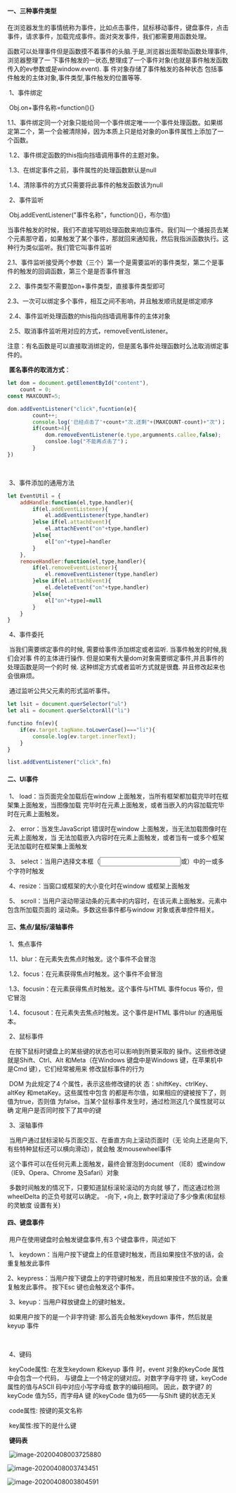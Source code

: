 #### 一、三种事件类型

​			在浏览器发生的事情统称为事件，比如点击事件，鼠标移动事件，键盘事件，点击事件，请求事件，加载完成事件。面对突发事件，我们都需要用函数处理。

​			函数可以处理事件但是函数摸不着事件的头脑.于是,浏览器出面帮助函数处理事件,浏览器整理了一 下事件触发的一状态,整理成了一个事件对象(也就是事件触发函数传入的ev参数或是window.event). 事 件对象存储了事件触发的各种状态 包括事件触发的主体对象,事件类型,事件触发的位置等等.

​		1、事件绑定

​				Obj.on+事件名称=function(){}

​				1.1、事件绑定同一个对象只能给同一个事件绑定唯一一个事件处理函数。如果绑定第二个，第一个会被清除掉，因为本质上只是给对象的on事件属性上添加了一个函数。

​				1.2、事件绑定函数的this指向挡墙调用事件的主题对象。

​				1.3、在绑定事件之前，事件属性的处理函数默认是null

​				1.4、清除事件的方式只需要将此事件的触发函数该为null

​		2、事件监听

​				Obj.addEventListener("事件名称"，function(){}，布尔值)

​				当事件触发的时候，我们不直接写明处理函数来响应事件。我们叫一个播报员去某个元素那守着，如果触发了某个事件，那就回来通知我，然后我指派函数执行。这种行为类似监听。我们管它叫事件监听

​				2.1、事件监听接受两个参数（三个）第一个是需要监听的事件类型，第二个是事件的触发的回调函数，第三个是是否事件冒泡

​				2.2、事件类型不需要加on+事件类型，直接事件类型即可

​				2.3、一次可以绑定多个事件，相互之间不影响，并且触发顺讯就是绑定顺序

​				2.4、事件监听处理函数的this指向挡墙调用事件的主体对象

​				2.5、取消事件监听用对应的方式，removeEventListener。

​			注意：有名函数是可以直接取消绑定的，但是匿名事件处理函数时么法取消绑定事件的。

​			**匿名事件的取消方式**：

```JavaScript
let dom = document.getElementById("content"),
    count = 0;
const MAXCOUNT=5;

dom.addEventListener("click",fucntion(e){
      	count++;
        console.log('已经点击了'+count+"次.还剩"+(MAXCOUNT-count)+"次")；
		if(count>4){
        	dom.removeEventListener(e.type,argumnents.callee,false);
            consloe.log("不能再点击了")；
        }
})
```

​		

​		3、事件添加的通用方法

```JavaScript
let EventUtil = {
    addHandle:function(el,type,handler){
        if(el.addEventListener){
            el.addEventListener(type,handler)
        }else if(el.attachEvent){
            el.attachEvent("on"+type,handler)
        }else{
            el["on"+type]=handler
        }
    },
    removeHandler:function(el,type,handler){
        if(el.removeEventListener){
            el.removeEventListener(type,handler)
        }else if(el.attachEvent){
            el.deleteEvent("on"+type,handler)
        }else{
            el["on"+type]=null
        }
    }
}
```



​			4、事件委托

​				当我们需要绑定事件的时候, 需要给事件添加绑定或者监听. 当事件触发的时候,我们会对事 件的主体进行操作. 但是如果有大量dom对象需要绑定事件,并且事件的处理函数是同一个的时 候. 这种绑定方式或者监听方式就是很蠢. 并且修改起来也会很麻烦。

​				通过监听公共父元素的形式监听事件。

```JavaScript
let lsit = document.querSelector("ul")
let ali = document.querSelctorAll("li")

functino fn(ev){
    if(ev.target.tagName.toLowerCase()==="li"){
        console.log(ev.target.innerText);
    }
}

list.addEventListener("click",fn)
```

#### 二、UI事件

​		1、 load：当页面完全加载后在window 上面触发，当所有框架都加载完毕时在框架集上面触发，当图像加载 完毕时在<img>元素上面触发，或者当嵌入的内容加载完毕时在<object>元素上面触发。 

​		2、 error：当发生JavaScript 错误时在window 上面触发，当无法加载图像时在<img>元素上面触发，当 无法加载嵌入内容时在<object>元素上面触发，或者当有一或多个框架无法加载时在框架集上面触发

​		3、 select：当用户选择文本框（<input>或<texterea>）中的一或多个字符时触发

​		4、resize：当窗口或框架的大小变化时在window 或框架上面触发

​		5、 scroll：当用户滚动带滚动条的元素中的内容时，在该元素上面触发。<body>元素中包含所加载页面的 滚动条。多数这些事件都与window 对象或表单控件相关。

#### 三、焦点/鼠标/滚轴事件

​		1、焦点事件

​				1.1、blur：在元素失去焦点时触发。这个事件不会冒泡

​				1.2、focus：在元素获得焦点时触发。这个事件不会冒泡

​				1.3、focusin：在元素获得焦点时触发。这个事件与HTML 事件focus 等价，但它冒泡

​				1.4、focusout：在元素失去焦点时触发。这个事件是HTML 事件blur 的通用版本。

​		2、鼠标事件

​				在按下鼠标时键盘上的某些键的状态也可以影响到所要采取的 操作。这些修改键就是Shift、Ctrl、Alt 和Meta（在Windows 键盘中是Windows 键，在苹果机中是Cmd 键），它们经常被用来 修改鼠标事件的行为

​				 DOM 为此规定了4 个属性，表示这些修改键的状 态：shiftKey、ctrlKey、altKey 和metaKey。这些属性中包含 的都是布尔值，如果相应的键被按下了，则值为true，否则值 为false。当某个鼠标事件发生时，通过检测这几个属性就可以确 定用户是否同时按下了其中的键

​			3、滚轴事件

​					当用户通过鼠标滚轮与页面交互、在垂直方向上滚动页面时（无 论向上还是向下, 有些特种鼠标还可以横向滑动），就会触 发mousewheel事件

​					这个事件可以在任何元素上面触发，最终会冒泡到document （IE8）或window（IE9、Opera、Chrome 及Safari）对象

​					多数时间触发的情况下，只要知道鼠标滚轮滚动的方向就 够了，而这通过检测wheelDelta 的正负号就可以确定。 -向下, +向上,  数字时滚动了多少像素(和鼠标的灵敏度 设置有关)

#### 四、键盘事件

​		用户在使用键盘时会触发键盘事件,有3 个键盘事件，简述如下

​			1、 keydown：当用户按下键盘上的任意键时触发，而且如果按住不放的话，会重复触发此事件

​			2、keypress：当用户按下键盘上的字符键时触发，而且如果按住不放的话，会重复触发此事件。 按下Esc 键也会触发这个事件。 

​			3、keyup：当用户释放键盘上的键时触发。

​			如果用户按下的是一个非字符键: 那么首先会触发keydown 事件，然后就是keyup 事件

​				

​			4、键码

​					keyCode属性: 在发生keydown 和keyup 事件 时，event 对象的keyCode 属性中会包含一个代码， 与键盘上一个特定的键对应。对数字字母字符 键，keyCode 属性的值与ASCII 码中对应小写字母或 数字的编码相同。 因此，数字键7 的keyCode 值为55，而字母A 键 的keyCode 值为65——与Shift 键的状态无关

​					code属性: 按键的英文名称

​					key属性:按下的是什么键

​				**键码表**

​					![image-20200408003725880](C:\Users\HeartF\AppData\Roaming\Typora\typora-user-images\image-20200408003725880.png)



![image-20200408003743451](C:\Users\HeartF\AppData\Roaming\Typora\typora-user-images\image-20200408003743451.png)



![image-20200408003804591](C:\Users\HeartF\AppData\Roaming\Typora\typora-user-images\image-20200408003804591.png)